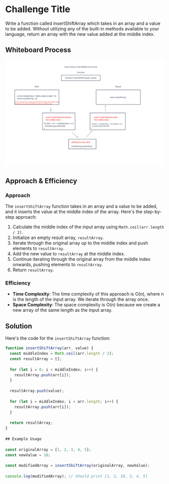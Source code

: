 # Challenge Title

Write a function called insertShiftArray which takes in an array and a value to be added. Without utilizing any of the built-in methods available to your language, return an array with the new value added at the middle index.

## Whiteboard Process

![Insert Shift Array](./Screenshot%202023-09-19%20at%204.13.40%20PM.png)

## Approach & Efficiency

### Approach

The `insertShiftArray` function takes in an array and a value to be added, and it inserts the value at the middle index of the array. Here's the step-by-step approach:

1. Calculate the middle index of the input array using `Math.ceil(arr.length / 2)`.
2. Initialize an empty result array, `resultArray`.
3. Iterate through the original array up to the middle index and push elements to `resultArray`.
4. Add the new value to `resultArray` at the middle index.
5. Continue iterating through the original array from the middle index onwards, pushing elements to `resultArray`.
6. Return `resultArray`.

### Efficiency

- **Time Complexity**: The time complexity of this approach is O(n), where n is the length of the input array. We iterate through the array once.
- **Space Complexity**: The space complexity is O(n) because we create a new array of the same length as the input array.

## Solution

Here's the code for the `insertShiftArray` function:

```javascript
function insertShiftArray(arr, value) {
  const middleIndex = Math.ceil(arr.length / 2);
  const resultArray = [];

  for (let i = 0; i < middleIndex; i++) {
    resultArray.push(arr[i]);
  }

  resultArray.push(value);

  for (let i = middleIndex; i < arr.length; i++) {
    resultArray.push(arr[i]);
  }

  return resultArray;
}

## Example Usage

const originalArray = [1, 2, 3, 4, 5];
const newValue = 10;

const modifiedArray = insertShiftArray(originalArray, newValue);

console.log(modifiedArray); // Should print [1, 2, 10, 3, 4, 5]
